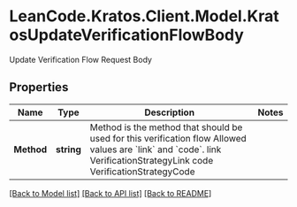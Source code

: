 # LeanCode.Kratos.Client.Model.KratosUpdateVerificationFlowBody
Update Verification Flow Request Body

## Properties

Name | Type | Description | Notes
------------ | ------------- | ------------- | -------------
**Method** | **string** | Method is the method that should be used for this verification flow  Allowed values are &#x60;link&#x60; and &#x60;code&#x60;. link VerificationStrategyLink code VerificationStrategyCode | 

[[Back to Model list]](../../README.md#documentation-for-models) [[Back to API list]](../../README.md#documentation-for-api-endpoints) [[Back to README]](../../README.md)

